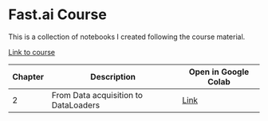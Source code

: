 # Fast.ai Course

This is a collection of notebooks I created following the course material.

[Link to course](https://course.fast.ai)

| Chapter         | Description     | Open in Google Colab |
|--------------|-----------|------------|
| 2 | From Data acquisition to DataLoaders      | [Link](https://colab.research.google.com/github/IBronko/fastai-course/blob/main/from_data_acquisition_to_dataloaders.ipynb)        |

